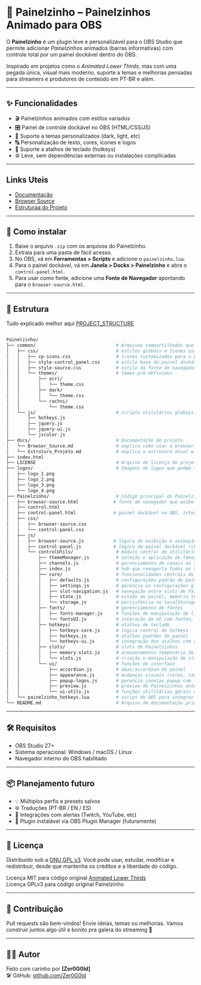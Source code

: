 # 🧃 Painelzinho – Painelzinhos Animado para OBS

O **Painelzinho** é um plugin leve e personalizável para o OBS Studio que permite adicionar _Painelzinhos_ animados (barras informativas) com controle total por um painel dockável dentro do OBS.

Inspirado em projetos como o *Animated Lower Thirds*, mas com uma pegada única, visual mais moderno, suporte a temas e melhorias pensadas para streamers e produtores de conteúdo em PT-BR e além.

---

## ✨ Funcionalidades

- 🎬 Painelzinhos animados com estilos variados
- 🎛️ Painel de controle dockável no OBS (HTML/CSS/JS)
- 🎨 Suporte a temas personalizados (dark, light, etc)
- 🔠 Personalização de texto, cores, ícones e logos
- 🎹 Suporte a atalhos de teclado (hotkeys)
- ⚙️ Leve, sem dependências externas ou instalações complicadas

---

## Links Uteis

- [Documentação](./docs/)
- [Browser Source](./docs/Browser_Source.md)
- [Estruturaa do Projeto](./docs/Estrutura_Projeto.md)

---

## 🚀 Como instalar

1. Baixe o arquivo `.zip` com os arquivos do Painelzinho.
2. Extraia para uma pasta de fácil acesso.
3. No OBS, vá em **Ferramentas > Scripts** e adicione o `painelzinho.lua`.
4. Para o painel dockável, vá em **Janela > Docks > Painelzinho** e abra o `control-panel.html`.
5. Para usar como fonte, adicione uma **Fonte de Navegador** apontando para o `browser-source.html`.

---

## 📁 Estrutura

Tudo explicado melhor aqui [PROJECT_STRUCTURE](./docs/Estrutura_Projeto.md)

```bash

Painelzinho/
├── common/                              # Arquivos compartilhados que não pertencem diretamente à lógica do Painelzinho, mas são utilitários ou recursos globais
│   ├── css/                             # estilos globais e ícones usados em várias partes do projeto
│   │   ├── cp-icons.css                 # ícones customizados para o painel e botões
│   │   ├── style-control_panel.css      # estilo base do painel dockável
│   │   ├── style-source.css             # estilo da fonte do navegador/browser-source
│   │   └── themes/                      # temas pré-definidos
│   │       ├── acri/
│   │       │   └── theme.css
│   │       ├── dark/
│   │       │   └── theme.css
│   │       └── rachni/
│   │           └── theme.css
│   └── js/                              # scripts utilitários globais
│       ├── hotkeys.js
│       ├── jquery.js
│       ├── jquery-ui.js
│       └── jscolor.js
├── docs/                                # Documentação do projeto
│   └── Browser_Source.md                # explica como usar a browser source do Painelzinho no OBS
│   └── Estrutura_Projeto.md             # explica a estrutura atual e atualiza com novas funções
├── index.html
├── LICENSE                              # Arquivo de licença do projeto (GNU GPL v3).
├── logos/                               # Imagens de logos que podem ser usadas no painel ou nos Painelzinhos
│   ├── logo_1.png
│   ├── logo_2.png
│   ├── logo_3.png
│   └── logo_4.png
├── Painelzinho/                         # Código principal do Painelzinho
│   ├── browser-source.html             # fonte de navegador que exibe os Painelzinhos na cena do OBS
│   ├── control.html
│   ├── control-panel.html              # painel dockável no OBS, interface principal de controle
│   ├── css/
│   │   ├── browser-source.css
│   │   └── control-panel.css
│   ├── js/
│   │   ├── browser-source.js           # lógica de exibição e animação no browser-source
│   │   ├── control-panel.js            # lógica do painel dockável (chama módulos do controlUtils)
│   │   └── controlUtils/                # módulo central de utilitários JS, organizado por tema
│   │       ├── themeManager.js          # seleção e aplicação de temas
│   │       ├── channels.js              # gerenciamento de canais ou streams
│   │       ├── index.js                 # hub que reexporta todos os módulos do controlUtils
│   │       ├── core/                    # funcionalidades centrais do painel
│   │       │   ├── defaults.js          # configurações padrão do painel
│   │       │   ├── settings.js          # gerencia as configurações globais
│   │       │   ├── slot-navigation.js   # navegação entre slots de Painelzinhos
│   │       │   ├── state.js             # estado do painel, memória temporária
│   │       │   └── storage.js           # persistência no localStorage
│   │       ├── fonts/                   # gerenciamento de fontes
│   │       │   ├── fonts-manager.js     # funções de manipulação de listas de fontes
│   │       │   └── fontsUI.js           # interação da UI com fontes, eventos e sortable
│   │       ├── hotkeys/                 # atalhos de teclado
│   │       │   ├── hotkeys-core.js      # lógica central de hotkeys
│   │       │   ├── hotkeys.js           # atalhos padrões do painel
│   │       │   └── hotkeys-ui.js        # integração dos atalhos com a interface
│   │       ├── slots/                   # slots de Painelzinhos
│   │       │   ├── memory-slots.js      # armazenamento temporário de slots
│   │       │   └── slots.js             # criação e manipulação de slots
│   │       └── ui/                      # funções de interface
│   │           ├── accordion.js         # abas/accordion do painel
│   │           ├── appearance.js        # mudanças visuais (cores, tamanhos)
│   │           ├── popup-logos.js       # gerencia janelas popup com logos
│   │           ├── preview.js           # preview de Painelzinhos antes de exibir
│   │           └── ui-utils.js          # funções utilitárias gerais da UI
│   └── painelzinho_hotkeys.lua          # script do OBS para integrar hotkeys do Painelzinho com a API Lua do OBS
└── README.md                            # Arquivo de documentação principal do projeto, explicando instalação, uso e contribuições


```

---

## 🛠️ Requisitos

- OBS Studio 27+
- Sistema operacional: Windows / macOS / Linux
- Navegador interno do OBS habilitado

---

## 📦 Planejamento futuro

- 💡 Múltiplos perfis e presets salvos
- 🌐 Traduções (PT-BR / EN / ES)
- 🔔 Integrações com alertas (Twitch, YouTube, etc)
- 🧩 Plugin instalável via OBS Plugin Manager (futuramente)

---

## 📜 Licença

Distribuído sob a [GNU GPL v3](LICENSE). Você pode usar, estudar, modificar e redistribuir, desde que mantenha os créditos e a liberdade do código.

Licença MIT para código original [Animated Lower Thirds](https://obsproject.com/forum/resources/animated-lower-thirds-with-dockable-control-panel.1057/)  
Licença GPLv3 para código original Painelzinho

---

## 💬 Contribuição

Pull requests são bem-vindos! Envie ideias, temas ou melhorias. Vamos construir juntos algo útil e bonito pra galera do streaming 🎥

---

## 🙋‍♂️ Autor

Feito com carinho por **[Zer0G0ld]**  
🛠️ GitHub: [github.com/Zer0G0ld](https://github.com/Zer0G0ld)

